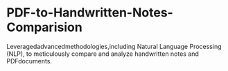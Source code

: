 # PDF-to-Handwritten-Notes-Comparision
Leveragedadvancedmethodologies,including Natural Language Processing (NLP), to meticulously compare and analyze  handwritten notes and PDFdocuments.
